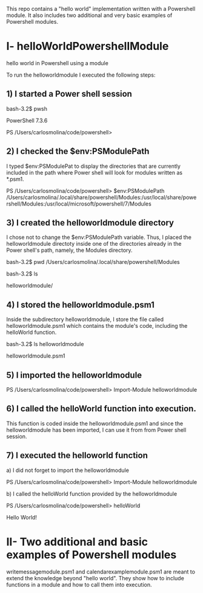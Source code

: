 This repo contains a "hello world" implementation written with a Powershell module. It also includes two additional and very basic examples of Powershell modules.


# I- helloWorldPowershellModule
hello world in Powershell using a module


To run the helloworldmodule I executed the following steps: 

     
## 1) I started a Power shell session
     
bash-3.2$ pwsh

PowerShell 7.3.6

PS /Users/carlosmolina/code/powershell> 


## 2) I checked the $env:PSModulePath

I typed $env:PSModulePat to display the directories that  are currently included in the path where Power shell
 will look for modules written as *.psm1. 
         
PS /Users/carlosmolina/code/powershell> $env:PSModulePath
/Users/carlosmolina/.local/share/powershell/Modules:/usr/local/share/powershell/Modules:/usr/local/microsoft/powershell/7/Modules


## 3) I created the helloworldmodule directory 

I chose not to change the $env:PSModulePath variable. Thus, I placed the helloworldmodule directoty inside one of the directories already in the Power shell's path, namely, the Modules directory.

     
bash-3.2$ pwd
/Users/carlosmolina/.local/share/powershell/Modules

bash-3.2$ ls

helloworldmodule/
        
        
  
## 4) I stored the helloworldmodule.psm1

Inside the subdirectory helloworldmodule, I store the file called helloworldmodule.psm1 which contains the module's code, including the  helloWorld function.
  
bash-3.2$ ls helloworldmodule

helloworldmodule.psm1

    
## 5)  I imported the helloworldmodule
        
PS /Users/carlosmolina/code/powershell> Import-Module helloworldmodule



  
## 6) I called the helloWorld function into execution.

This function is coded inside the helloworldmodule.psm1 and since the helloworldmodule has been imported, I can use it from from Power shell session.


## 7) I executed  the helloworld function

a) I did not forget to import the helloworldmodule

PS /Users/carlosmolina/code/powershell> Import-Module helloworldmodule      


 b) I called the helloWorld function provided by the helloworldmodule

PS /Users/carlosmolina/code/powershell> helloWorld

Hello World!



# II- Two additional and basic examples of Powershell modules 

writemessagemodule.psm1 and calendarexamplemodule.psm1 are meant to extend the knowledge beyond "hello world". They show how to include functions in a module and how to call them into execution. 